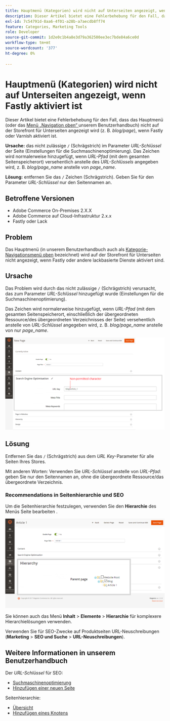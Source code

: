```yaml
---
title: Hauptmenü (Kategorien) wird nicht auf Unterseiten angezeigt, wenn Fastly aktiviert ist
description: Dieser Artikel bietet eine Fehlerbehebung für den Fall, dass das Hauptmenü (oder das [Menü für die obere Navigation der Kategorie](https://experienceleague.adobe.com/docs/commerce-admin/catalog/catalog/navigation/navigation-top.html) in unserem Benutzerhandbuch) nicht auf der Storefront für Unterseiten angezeigt wird (z. B. *blog/page*), wenn Fastly oder Varnish aktiviert ist.
exl-id: 7c54791d-8aa6-4f01-a28b-a7aecdb8ff74
feature: Categories, Marketing Tools
role: Developer
source-git-commit: 1d2e0c1b4a8e3d79a362500ee3ec7bde84a6ce0d
workflow-type: tm+mt
source-wordcount: '377'
ht-degree: 0%

---
```


# Hauptmenü (Kategorien) wird nicht auf Unterseiten angezeigt, wenn Fastly aktiviert ist

Dieser Artikel bietet eine Fehlerbehebung für den Fall, dass das Hauptmenü (oder das [Menü „Navigation oben“ ](/docs/commerce-admin/catalog/catalog/navigation/navigation-top.html) unserem Benutzerhandbuch) nicht auf der Storefront für Unterseiten angezeigt wird (z. B. *blog/page*), wenn Fastly oder Varnish aktiviert ist.

**Ursache:** das nicht zulässige `/` (Schrägstrich) im Parameter *URL-Schlüssel* der Seite (Einstellungen für die Suchmaschinenoptimierung). Das Zeichen wird normalerweise hinzugefügt, wenn *URL-Pfad* (mit dem gesamten Seitenspeicherort) versehentlich anstelle des *URL-Schlüssels* angegeben wird, z. B. *blog/page\_name* anstelle von *page\_name*.

**Lösung:** entfernen Sie das `/` Zeichen (Schrägstrich). Geben Sie für den Parameter *URL-Schlüssel* nur den Seitennamen an.

## Betroffene Versionen

* Adobe Commerce On-Premises 2.X.X
* Adobe Commerce auf Cloud-Infrastruktur 2.x.x
* Fastly oder Lack

## Problem

Das Hauptmenü (in unserem Benutzerhandbuch auch als [Kategorie-Navigationsmenü oben](/docs/commerce-admin/catalog/catalog/navigation/navigation-top.html) bezeichnet) wird auf der Storefront für Unterseiten nicht angezeigt, wenn Fastly oder andere lackbasierte Dienste aktiviert sind.

## Ursache

Das Problem wird durch das nicht zulässige `/` (Schrägstrich) verursacht, das zum Parameter *URL-Schlüssel* hinzugefügt wurde (Einstellungen für die Suchmaschinenoptimierung).

Das Zeichen wird normalerweise hinzugefügt, wenn *URL-Pfad* (mit dem gesamten Seitenspeicherort, einschließlich der übergeordneten Ressource/des übergeordneten Verzeichnisses der Seite) versehentlich anstelle von *URL-Schlüssel* angegeben wird, z. B. *blog/page\_name* anstelle von nur *page\_name*.

![URL-Schlüsselparameter für SEO-Einstellungen](assets/seo_url_key.png)

## Lösung

Entfernen Sie das `/` (Schrägstrich) aus dem *URL Key*-Parameter für alle Seiten Ihres Stores.

Mit anderen Worten: Verwenden Sie *URL-Schlüssel* anstelle von *URL-Pfad*: geben Sie nur den Seitennamen an, ohne die übergeordnete Ressource/das übergeordnete Verzeichnis.

### Recommendations in Seitenhierarchie und SEO

Um die Seitenhierarchie festzulegen, verwenden Sie den **Hierarchie** des Menüs Seite bearbeiten .

![Hierarchieeinstellungen](assets/hierarchy_hr.png)

Sie können auch das Menü **Inhalt** > **Elemente** > **Hierarchie** für komplexere Hierarchielösungen verwenden.

Verwenden Sie für SEO-Zwecke auf Produktseiten URL-Neuschreibungen (**Marketing** > **SEO und Suche** > **URL-Neuschreibungen**).

## Weitere Informationen in unserem Benutzerhandbuch

Der *URL-Schlüssel* für SEO:

* [Suchmaschinenoptimierung](/docs/commerce-admin/catalog/categories/create/categories-search-engine-optimization.html)
* [Hinzufügen einer neuen Seite](/docs/commerce-admin/content-design/elements/pages/page-add.html)

Seitenhierarchie:

* [Übersicht](/docs/commerce-admin/content-design/elements/pages/page-hierarchy.html)
* [Hinzufügen eines Knotens](/docs/commerce-admin/content-design/elements/pages/page-hierarchy.html#add-a-hierarchy-node)
